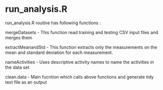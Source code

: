 run_analysis.R
===================
run_analysis.R routine has following functions :

mergeDatasets - This function read training and  testing CSV input files and  merges them

extractMeanandStd - This function extracts only the measurements on the mean and standard deviation for each measurement.

nameActivities - Uses descriptive activity names to name the activities in the data set

clean.data - Main fucntion which calls above functions and generate tidy text file as an output


 

